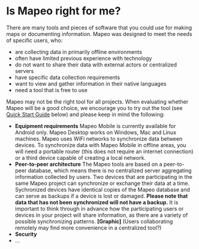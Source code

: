 # Is Mapeo right for me?

There are many tools and pieces of software that you could use for making maps or documenting information. Mapeo was designed to meet the needs of specific users, who:

* are collecting data in primarily offline environments
* often have limited previous experience with technology
* do not want to share their data with external actors or centralized servers
* have specific data collection requirements
* want to view and gather information in their native languages
* need a tool that is free to use

Mapeo may not be the right tool for all projects. When evaluating whether Mapeo will be a good choice, we encourage you to try out the tool \(see [Quick Start Guide](../getting-started/getting-started.md) below\) and please keep in mind the following:

* **Equipment requirements** Mapeo Mobile is currently available for Android only. Mapeo Desktop works on Windows, Mac and Linux machines.  Mapeo uses WiFi networks to synchronize data between devices. To synchronize data with Mapeo Mobile in offline areas, you will need a portable router \(this does not require an internet connection\) or a third device capable of creating a local network.
* **Peer-to-peer architecture** The Mapeo tools are based on a peer-to-peer database, which means there is no centralized server aggregating information collected by users. Two devices that are participating in the same Mapeo project can synchronize or exchange their data at a time.  Sychronized devices have identical copies of the Mapeo database and can serve as backups if a device is lost or damaged. **Please note that data that has not been synchronized will not have a backup.**   It is important to think through in advance how the participating users or devices in  your project will share information, as there are a variety of possible synchronizing patterns. **\[Graphic\]**  \(Users collaborating remotely may find more convenience in a centralized tool?\)
* **Security**
* ... 



